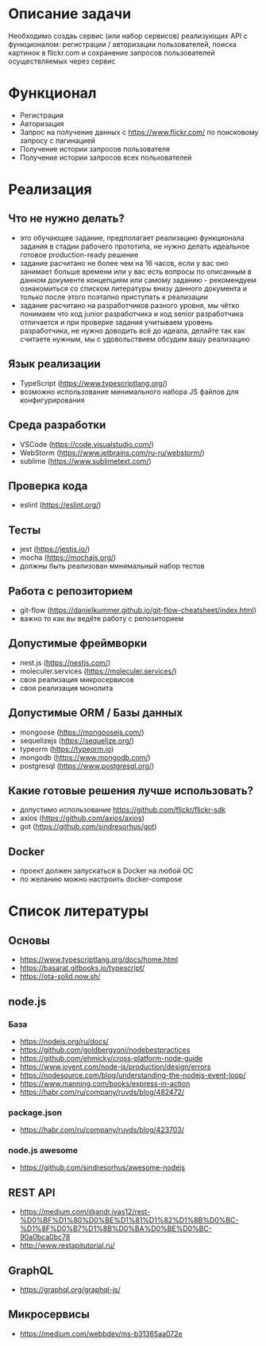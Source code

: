 # Описание задачи
Необходимо создаь сервис (или набор сервисов) реализующих API с функционалом: регистрации / авторизации пользователей, поиска картинок в flickr.com и сохранение запросов пользователей осуществляемых через сервис

# Функционал
- Регистрация
- Авторизация
- Запрос на получение данных с https://www.flickr.com/ по поисковому запросу с пагинацией
- Получение истории запросов пользователя
- Получение истории запросов всех польхователей

# Реализация
## Что не нужно делать?
- это обучающее задание, предполагает реализацию функционала задания в стадии рабочего прототипа, не нужно делать идеальное готовое production-ready решение
- задание расчитано нe более чем на 16 часов, если у вас оно занимает больше времени или у вас есть вопросы по описанным в данном документе концепциям или самому заданию - рекомендуем ознакомиться со списком литературы внизу данного документа и только после этого поэтапно приступать к реализации
- задание расчитано на разработчиков разного уровня, мы чётко понимаем что код junior разработчика и код senior разработчика отличается и при проверке задания учитываем уровень разработчика, не нужно доводить всё до идеала, делайте так как считаете нужным, мы с удовольствием обсудим вашу реализацию

## Язык реализации
- TypeScript (https://www.typescriptlang.org/)
- возможно использование минимального набора JS файлов для конфигурирования

## Среда разработки
- VSCode (https://code.visualstudio.com/)
- WebStorm (https://www.jetbrains.com/ru-ru/webstorm/)
- sublime (https://www.sublimetext.com/)

## Проверка кода
- eslint (https://eslint.org/)

## Тесты
- jest (https://jestjs.io/)
- mocha (https://mochajs.org/)
- должны быть реализован минимальный набор тестов

## Работа с репозиторием
- git-flow (https://danielkummer.github.io/git-flow-cheatsheet/index.html)
- важно то как вы ведёте работу с репозиторием

## Допустимые фреймворки
- nest.js (https://nestjs.com/)
- moleculer.services (https://moleculer.services/)
- своя реализация микросервисов
- своя реализация монолита

## Допустимые ORM / Базы данных
- mongoose (https://mongoosejs.com/)
- sequelizejs (https://sequelize.org/)
- typeorm (https://typeorm.io)
- mongodb (https://www.mongodb.com/)
- postgresql (https://www.postgresql.org/)

## Какие готовые решения лучше использовать?
- допустимо использование https://github.com/flickr/flickr-sdk
- axios (https://github.com/axios/axios)
- got (https://github.com/sindresorhus/got)

## Docker
- проект должен запускаться в Docker на любой ОС
- по желанию можно настроить docker-compose

# Список литературы
## Основы
- https://www.typescriptlang.org/docs/home.html
- https://basarat.gitbooks.io/typescript/
- https://ota-solid.now.sh/

## node.js
### База
- https://nodejs.org/ru/docs/
- https://github.com/goldbergyoni/nodebestpractices
- https://github.com/ehmicky/cross-platform-node-guide
- https://www.joyent.com/node-js/production/design/errors
- https://nodesource.com/blog/understanding-the-nodejs-event-loop/
- https://www.manning.com/books/express-in-action
- https://habr.com/ru/company/ruvds/blog/482472/
  
### package.json
- https://habr.com/ru/company/ruvds/blog/423703/
### node.js awesome
- https://github.com/sindresorhus/awesome-nodejs

## REST API
- https://medium.com/@andr.ivas12/rest-%D0%BF%D1%80%D0%BE%D1%81%D1%82%D1%8B%D0%BC-%D1%8F%D0%B7%D1%8B%D0%BA%D0%BE%D0%BC-90a0bca0bc78
- http://www.restapitutorial.ru/

## GraphQL
- https://graphql.org/graphql-js/

## Микросервисы
- https://medium.com/webbdev/ms-b31365aa072e

